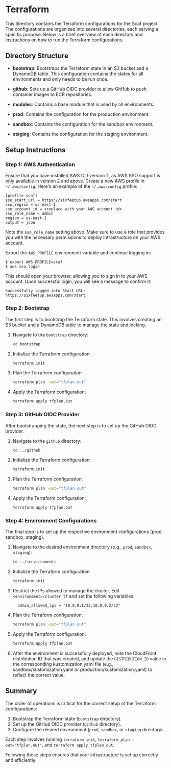 # Terraform

This directory contains the Terraform configurations for the Scaf project. The
configurations are organized into several directories, each serving a specific
purpose. Below is a brief overview of each directory and instructions on how to
run the Terraform configurations.

## Directory Structure

- **bootstrap**: Bootstraps the Terraform state in an S3 bucket and a DynamoDB
  table. This configuration contains the states for all environments and only
  needs to be run once.

- **github**: Sets up a GitHub OIDC provider to allow GitHub to push container
  images to ECR repositories.

- **modules**: Contains a base module that is used by all environments.

- **prod**: Contains the configuration for the production environment.

- **sandbox**: Contains the configuration for the sandbox environment.

- **staging**: Contains the configuration for the staging environment.

## Setup Instructions

### Step 1: AWS Authentication

Ensure that you have installed AWS CLI version 2, as AWS SSO support is only
available in version 2 and above. Create a new AWS profile in `~/.aws/config`.
Here's an example of the `~/.aws/config` profile:

```
[profile scaf]
sso_start_url = https://sixfeetup.awsapps.com/start
sso_region = us-east-1
sso_account_id = <replace with your AWS account id>
sso_role_name = admin
region = us-east-1
output = json
```

Note the `sso_role_name` setting above. Make sure to use a role that provides
you with the necessary permissions to deploy infrastructure on your AWS account.

Export the `AWS_PROFILE` environment variable and continue logging in:

```
$ export AWS_PROFILE=scaf
$ aws sso login
```

This should open your browser, allowing you to sign in to your AWS account. Upon
successful login, you will see a message to confirm it:

```
Successfully logged into Start URL: https://sixfeetup.awsapps.com/start
```

### Step 2: Bootstrap

The first step is to bootstrap the Terraform state. This involves creating an S3
bucket and a DynamoDB table to manage the state and locking.

1. Navigate to the `bootstrap` directory:

   ```bash
   cd bootstrap
   ```

2. Initialize the Terraform configuration:

   ```bash
   terraform init
   ```

3. Plan the Terraform configuration:

   ```bash
   terraform plan -out="tfplan.out"
   ```

4. Apply the Terraform configuration:
   ```bash
   terraform apply tfplan.out
   ```

### Step 3: GitHub OIDC Provider

After bootstrapping the state, the next step is to set up the GitHub OIDC
provider.

1. Navigate to the `github` directory:

   ```bash
   cd ../github
   ```

2. Initialize the Terraform configuration:

   ```bash
   terraform init
   ```

3. Plan the Terraform configuration:

   ```bash
   terraform plan -out="tfplan.out"
   ```

4. Apply the Terraform configuration:
   ```bash
   terraform apply tfplan.out
   ```

### Step 4: Environment Configurations

The final step is to set up the respective environment configurations (prod,
sandbox, staging).

1. Navigate to the desired environment directory (e.g., `prod`, `sandbox`,
   `staging`):

   ```bash
   cd ../<environment>
   ```

2. Initialize the Terraform configuration:

   ```bash
   terraform init
   ```

3. Restrict the IPs allowed to manage the cluster. Edit
   `<environment>/cluster.tf` and set the following variables:

   ```
     admin_allowed_ips = "10.0.0.1/32,10.0.0.2/32"
   ```

4. Plan the Terraform configuration:

   ```bash
   terraform plan -out="tfplan.out"
   ```

5. Apply the Terraform configuration:
   ```bash
   terraform apply tfplan.out
   ```

6. After the environment is successfully deployed, note the CloudFront distribution ID that was created, and update the `DISTRIBUTION_ID` value in the corresponding kustomization.yaml file (e.g., sandbox/kustomization.yaml or production/kustomization.yaml) to reflect the correct value.

## Summary

The order of operations is critical for the correct setup of the Terraform
configurations:

1. Bootstrap the Terraform state (`bootstrap` directory).
2. Set up the GitHub OIDC provider (`github` directory).
3. Configure the desired environment (`prod`, `sandbox`, or `staging` directory).

Each step involves running `terraform init`, `terraform plan -out="tfplan.out"`,
and `terraform apply tfplan.out`.

Following these steps ensures that your infrastructure is set up correctly and
efficiently.
